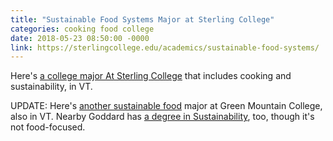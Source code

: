 ```yaml
---
title: "Sustainable Food Systems Major at Sterling College"
categories: cooking food college
date: 2018-05-23 08:50:00 -0000
link: https://sterlingcollege.edu/academics/sustainable-food-systems/
---
```

Here's [a college major At Sterling College](https://sterlingcollege.edu/academics/sustainable-food-systems/) that includes cooking and sustainability, in VT.

UPDATE: Here's [another sustainable food](http://www.greenmtn.edu/academics/undergraduate/majors/sustainable-agriculture-food-systems/) major at Green Mountain College, also in VT. Nearby Goddard has [a degree in Sustainability](https://www.goddard.edu/academics/ba-sustainability/), too, though it's not food-focused.
